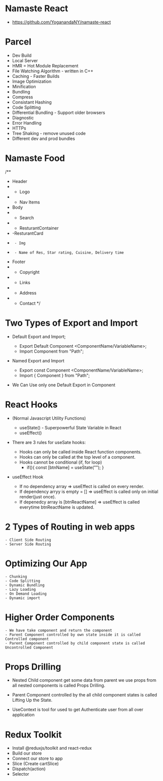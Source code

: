 # Namaste React

- https://github.com/YoganandaNY/namaste-react

# Parcel

- Dev Build
- Local Server
- HMR = Hot Module Replacement
- File Watching Algorithm - written in C++
- Caching - Faster Builds
- Image Optimization
- Minification
- Bundling
- Compress
- Consistant Hashing
- Code Splitting
- Differential Bundling - Support older browsers
- Diagnostic
- Error Handling
- HTTPs
- Tree Shaking - remove unused code
- Different dev and prod bundles

# Namaste Food

/\*\*

- Header
- - Logo
- - Nav Items
- Body
- - Search
- - ResturantContainer
- -ResturantCard
-      - Img
-      - Name of Res, Star rating, Cuisine, Delivery time
- Footer
- - Copyright
- - Links
- - Address
- - Contact
    \*/

# Two Types of Export and Import

- Default Export and Import;

  - Export Default Component <ComponentName/VariableName>;
  - Import Component from "Path";

- Named Export and Import

  - Export const Component <ComponentName/VariableName>;
  - Import { Component } from "Path";

- We Can Use only one Default Export in Component

# React Hooks

- (Normal Javascript Utility Functions)<Two Most Imp Hooks>

  - useState() - Superpowerful State Variable in React
  - useEffect()

- There are 3 rules for useSate hooks:

  - Hooks can only be called inside React function components.
  - Hooks can only be called at the top level of a component.
  - Hooks cannot be conditional (if, for loop)
    - if(){ const [btnName] = useState(""); }

- useEffect Hook
  - If no dependency array => useEffect is called on every render.
    <!-- - useEffect(() => {
              console.log("useEffect Called");
          }); -->
  - If dependency arryy is empty = [] => useEffect is called only on initial render(just once).
    <!-- useEffect(() => {
              console.log("useEffect Called");
          }, []); -->
  - If depenedcy array is [btnReactName] => useEffect is called everytime btnReactName is updated.
    <!-- -  useEffect(() => {
              console.log("useEffect Called");
          }, [btnReactName]);         -->

# 2 Types of Routing in web apps

    - Client Side Routing
    - Server Side Routing

# Optimizing Our App

    - Chunking
    - Code Splitting
    - Dynamic Bundling
    - Lazy Loading
    - On Demand Loading
    - Dynamic import

# Higher Order Components

    - We have take component and return the component
    - Parent Component controlled by own state inside it is called Controlled component
    - Parent Component controlled by child component state is called Uncontrolled Component

# Props Drilling

- Nested Child component get some data from parent we use props from all nested components is called Props Drilling.

- Parent Component controlled by the all child component states is called Lifting Up the State.

- UseContext is tool for used to get Authenticate user from all over application

# Redux Toolkit

- Install @reduxjs/toolkit and react-redux
- Build our store
- Connect our store to app
- Slice (Create cartSlice)
- Dispatch(action)
- Selector

